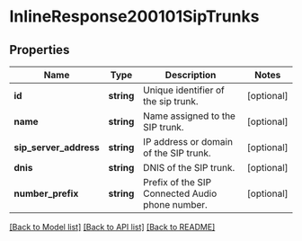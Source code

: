 # InlineResponse200101SipTrunks

## Properties
Name | Type | Description | Notes
------------ | ------------- | ------------- | -------------
**id** | **string** | Unique identifier of the sip trunk. | [optional] 
**name** | **string** | Name assigned to the SIP trunk. | [optional] 
**sip_server_address** | **string** | IP address or domain of the SIP trunk. | [optional] 
**dnis** | **string** | DNIS of the SIP trunk. | [optional] 
**number_prefix** | **string** | Prefix of the SIP Connected Audio phone number. | [optional] 

[[Back to Model list]](../README.md#documentation-for-models) [[Back to API list]](../README.md#documentation-for-api-endpoints) [[Back to README]](../README.md)



